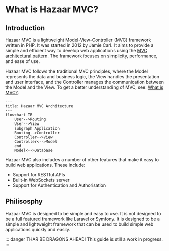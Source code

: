 # What is Hazaar MVC?

## Introduction

Hazaar MVC is a lightweight Model-View-Controller (MVC) framework written in PHP.  It was started in 2012 by Jamie Carl. It aims to provide a simple and efficient way to develop web applications using the [MVC architectural pattern](/guide/what-is-mvc). The framework focuses on simplicity, performance, and ease of use.

Hazaar MVC follows the traditional MVC principles, where the Model represents the data and business logic, the View handles the presentation and user interface, and the Controller manages the communication between the Model and the View.  To get a better understanding of MVC, see: [What is MVC?](/guide/what-is-mvc).

```mermaid
---
title: Hazaar MVC Architecture
---
flowchart TB
    User-->Routing
    User-->View
    subgraph Application
    Routing-->Controller
    Controller-->View
    Controller<-->Model
    end
    Model<-->Database
```

Hazaar MVC also includes a number of other features that make it easy to build web applications.  These include:

* Support for RESTful APIs
* Built-in WebSockets server
* Support for Authentication and Authorisation

## Philisosphy

Hazaar MVC is designed to be simple and easy to use.  It is not designed to be a full featured framework like Laravel or Symfony.  It is designed to be a simple and lightweight framework that can be used to build simple web applications quickly and easily.

::: danger THAR BE DRAGONS AHEAD!
This guide is still a work in progress.
:::